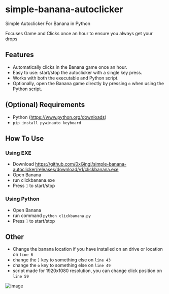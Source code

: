 # simple-banana-autoclicker
Simple Autoclicker For Banana in Python

Focuses Game and Clicks once an hour to ensure you always get your drops

## Features
- Automatically clicks in the Banana game once an hour.
- Easy to use: start/stop the autoclicker with a single key press.
- Works with both the executable and Python script.
- Optionally, open the Banana game directly by pressing ```o``` when using the Python script.

## (Optional) Requirements 
 - Python (https://www.python.org/downloads)
 - ```pip install pywinauto keyboard```

## How To Use
### Using EXE
 - Download https://github.com/0xGingi/simple-banana-autoclicker/releases/download/v1/clickbanana.exe
 - Open Banana
 - run clickbanana.exe
 - Press ```]``` to start/stop
### Using Python
 - Open Banana
 - run command ```python clickbanana.py```
 - Press ```]``` to start/stop

## Other
 - Change the banana location if you have installed on an drive or location on ```line 6```
 - change the ```]``` key to something else on ```line 43```
 - change the ```o``` key to something else on ```line 49```
 - script made for 1920x1080 resolution, you can change click position on ```line 59```

![image](https://media.discordapp.net/attachments/1019266578421927999/1251935872870252645/image.png?ex=667063a3&is=666f1223&hm=70fa1aa7316e6c90448aef3a5654083959422692d5ca91569e6164aa9853ae6b&=&format=webp&quality=lossless&width=1440&height=654)
